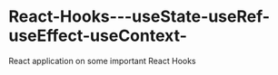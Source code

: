 # React-Hooks---useState-useRef-useEffect-useContext-
React application on some important React Hooks

